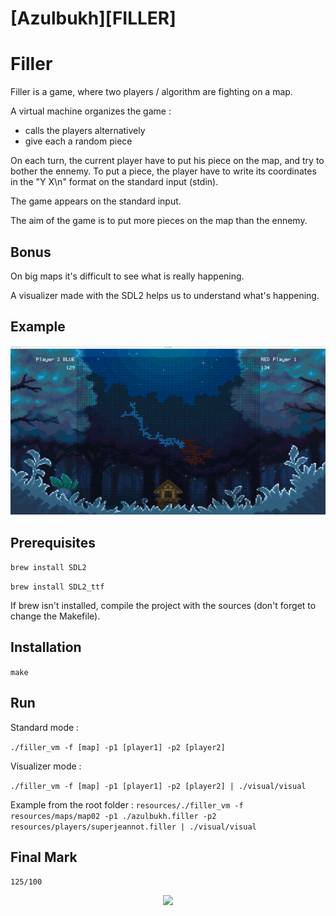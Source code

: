 # [Azulbukh][FILLER]

# Filler

Filler is a game, where two players / algorithm are fighting on a map. 

A virtual machine organizes the game :
- calls the players alternatively
- give each a random piece

On each turn, the current player have to put his piece on the map, and try to bother the ennemy. 
To put a piece, the player have to write its coordinates in the "Y X\n" format on the standard input (stdin). 

The game appears on the standard input. 

The aim of the game is to put more pieces on the map than the ennemy. 

## Bonus

On big maps it's difficult to see what is really happening.

A visualizer made with the SDL2 helps us to understand what's happening. 

## Example

![Alt Text](https://github.com/Zulbukharov/filler/blob/master/img/filler.gif)

## Prerequisites

`brew install SDL2`

`brew install SDL2_ttf`

If brew isn't installed, compile the project with the sources (don't forget to change the Makefile).

## Installation

`make`

## Run

Standard mode : 

`./filler_vm -f [map] -p1 [player1] -p2 [player2]`

Visualizer mode :

`./filler_vm -f [map] -p1 [player1] -p2 [player2] | ./visual/visual`

Example from the root folder : 
`resources/./filler_vm -f resources/maps/map02 -p1 ./azulbukh.filler -p2 resources/players/superjeannot.filler | ./visual/visual`

## Final Mark

`125/100`

<p align="center">
  <img src="https://i.pinimg.com/originals/72/a3/6b/72a36b11250e85d449343c2b844fb7b6.gif">
</p>

